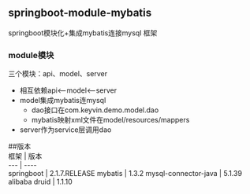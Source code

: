 ## springboot-module-mybatis

springboot模块化+集成mybatis连接mysql 框架

### module模块
三个模块：api、model、server   
+ 相互依赖api<--model<--server   
+ model集成mybatis连mysql
    - dao接口在com.keyvin.demo.model.dao
    - mybatis映射xml文件在model/resources/mappers   
+ server作为service层调用dao

##版本    
 框架 | 版本   
 --- | ----   
springboot | 2.1.7.RELEASE
mybatis | 1.3.2 
mysql-connector-java | 5.1.39 
alibaba druid | 1.1.10 